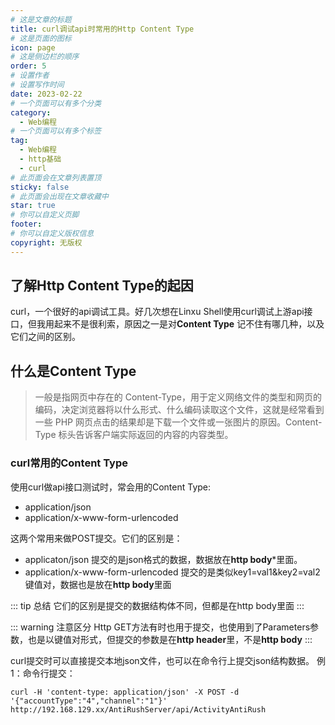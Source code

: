 ```yaml
---
# 这是文章的标题
title: curl调试api时常用的Http Content Type
# 这是页面的图标
icon: page
# 这是侧边栏的顺序
order: 5
# 设置作者
# 设置写作时间
date: 2023-02-22
# 一个页面可以有多个分类
category:
  - Web编程
# 一个页面可以有多个标签
tag:
  - Web编程
  - http基础
  - curl
# 此页面会在文章列表置顶
sticky: false
# 此页面会出现在文章收藏中
star: true
# 你可以自定义页脚
footer: 
# 你可以自定义版权信息
copyright: 无版权
---
```





## 了解Http Content Type的起因

curl，一个很好的api调试工具。好几次想在Linxu Shell使用curl调试上游api接口，但我用起来不是很利索，原因之一是对**Content Type** 记不住有哪几种，以及它们之间的区别。



## 什么是Content Type ##

>一般是指网页中存在的 Content-Type，用于定义网络文件的类型和网页的编码，决定浏览器将以什么形式、什么编码读取这个文件，这就是经常看到一些 PHP 网页点击的结果却是下载一个文件或一张图片的原因。Content-Type 标头告诉客户端实际返回的内容的内容类型。


### curl常用的Content Type ###

使用curl做api接口测试时，常会用的Content Type:
- application/json
- application/x-www-form-urlencoded

这两个常用来做POST提交。它们的区别是：
- applicaton/json 提交的是json格式的数据，数据放在**http body***里面。
- application/x-www-form-urlencoded 提交的是类似key1=val1&key2=val2键值对，数据也是放在**http body**里面

::: tip 总结
它们的区别是提交的数据结构体不同，但都是在http body里面
:::

::: warning 注意区分
Http GET方法有时也用于提交，也使用到了Parameters参数，也是以键值对形式，但提交的参数是在**http header**里，不是**http body**
:::

curl提交时可以直接提交本地json文件，也可以在命令行上提交json结构数据。
例1：命令行提交：
```shell
curl -H 'content-type: application/json' -X POST -d '{"accountType":"4","channel":"1"}' http://192.168.129.xx/AntiRushServer/api/ActivityAntiRush
```





